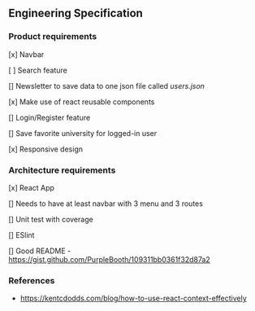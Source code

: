 ## Engineering Specification

### Product requirements
[x] Navbar

[ ] Search feature

[] Newsletter to save data to one json file called *users.json*

[x] Make use of react reusable components

[] Login/Register feature

[] Save favorite university for logged-in user

[x] Responsive design

### Architecture requirements
[x] React App

[] Needs to have at least navbar with 3 menu and 3 routes

[] Unit test with coverage

[] ESlint

[] Good README - https://gist.github.com/PurpleBooth/109311bb0361f32d87a2

### References
- https://kentcdodds.com/blog/how-to-use-react-context-effectively